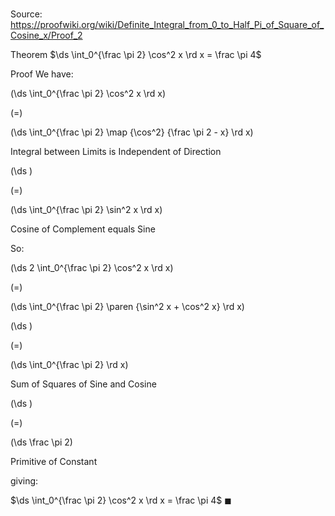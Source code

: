 # 

Source: https://proofwiki.org/wiki/Definite_Integral_from_0_to_Half_Pi_of_Square_of_Cosine_x/Proof_2

Theorem
$\ds \int_0^{\frac \pi 2} \cos^2 x \rd x = \frac \pi 4$


Proof
We have: 














\(\ds \int_0^{\frac \pi 2} \cos^2 x \rd x\)

\(=\)







\(\ds \int_0^{\frac \pi 2} \map {\cos^2} {\frac \pi 2 - x} \rd x\)





Integral between Limits is Independent of Direction














\(\ds \)

\(=\)







\(\ds \int_0^{\frac \pi 2} \sin^2 x \rd x\)





Cosine of Complement equals Sine



So:














\(\ds 2 \int_0^{\frac \pi 2} \cos^2 x \rd x\)

\(=\)







\(\ds \int_0^{\frac \pi 2} \paren {\sin^2 x + \cos^2 x} \rd x\)




















\(\ds \)

\(=\)







\(\ds \int_0^{\frac \pi 2} \rd x\)





Sum of Squares of Sine and Cosine














\(\ds \)

\(=\)







\(\ds \frac \pi 2\)





Primitive of Constant



giving:

$\ds \int_0^{\frac \pi 2} \cos^2 x \rd x = \frac \pi 4$
$\blacksquare$





